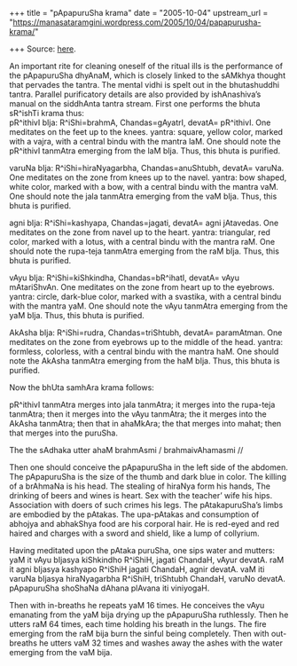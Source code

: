 +++
title = "pApapuruSha krama"
date = "2005-10-04"
upstream_url = "https://manasataramgini.wordpress.com/2005/10/04/papapurusha-krama/"

+++
Source: [here](https://manasataramgini.wordpress.com/2005/10/04/papapurusha-krama/).

An important rite for cleaning oneself of the ritual ills is the
performance of the pApapuruSha dhyAnaM, which is closely linked to the
sAMkhya thought that pervades the tantra. The mental vidhi is spelt out
in the bhutashuddhi tantra. Parallel purificatory details are also
provided by ishAnashiva’s manual on the siddhAnta tantra stream. First
one performs the bhuta sR^ishTi krama thus:  
pR^ithivI bIja: R^iShi=brahmA, Chandas=gAyatrI, devatA= pR^ithivI. One
meditates on the feet up to the knees. yantra: square, yellow color,
marked with a vajra, with a central bindu with the mantra laM. One
should note the pR^ithivI tanmAtra emerging from the laM bIja. Thus,
this bhuta is purified.

varuNa bIja: R^iShi=hiraNyagarbha, Chandas=anuShtubh, devatA= varuNa.
One meditates on the zone from knees up to the navel. yantra: bow
shaped, white color, marked with a bow, with a central bindu with the
mantra vaM. One should note the jala tanmAtra emerging from the vaM
bIja. Thus, this bhuta is purified.

agni bIja: R^iShi=kashyapa, Chandas=jagati, devatA= agni jAtavedas. One
meditates on the zone from navel up to the heart. yantra: triangular,
red color, marked with a lotus, with a central bindu with the mantra
raM. One should note the rupa-teja tanmAtra emerging from the raM bIja.
Thus, this bhuta is purified.

vAyu bIja: R^iShi=kiShkindha, Chandas=bR^ihatI, devatA= vAyu
mAtariShvAn. One meditates on the zone from heart up to the eyebrows.
yantra: circle, dark-blue color, marked with a svastika, with a central
bindu with the mantra yaM. One should note the vAyu tanmAtra emerging
from the yaM bIja. Thus, this bhuta is purified.

AkAsha bIja: R^iShi=rudra, Chandas=triShtubh, devatA= paramAtman. One
meditates on the zone from eyebrows up to the middle of the head.
yantra: formless, colorless, with a central bindu with the mantra haM.
One should note the AkAsha tanmAtra emerging from the haM bIja. Thus,
this bhuta is purified.

Now the bhUta samhAra krama follows:

pR^ithivI tanmAtra merges into jala tanmAtra; it merges into the
rupa-teja tanmAtra; then it merges into the vAyu tanmAtra; the it merges
into the AkAsha tanmAtra; then that in ahaMkAra; the that merges into
mahat; then that merges into the puruSha.

The the sAdhaka utter ahaM brahmAsmi / brahmaivAhamasmi //

Then one should conceive the pApapuruSha in the left side of the
abdomen. The pApapuruSha is the size of the thumb and dark blue in
color. The killing of a brAhmaNa is his head. The stealing of hiraNya
form his hands, The drinking of beers and wines is heart. Sex with the
teacher’ wife his hips. Association with doers of such crimes his legs.
The pAtakapuruSha’s limbs are embodied by the pAtakas. The upa-pAtakas
and consumption of abhojya and abhakShya food are his corporal hair. He
is red-eyed and red haired and charges with a sword and shield, like a
lump of collyrium.

Having meditated upon the pAtaka puruSha, one sips water and mutters:  
yaM it vAyu bIjasya kiShkindho R^iShiH, jagati ChandaH, vAyur devatA.
raM it agni bIjasya kashyapo R^iShiH jagati ChandaH, agnir devatA. vaM
iti varuNa bIjasya hiraNyagarbha R^iShiH, triShtubh ChandaH, varuNo
devatA. pApapuruSha shoShaNa dAhana plAvana iti viniyogaH.

Then with in-breaths he repeats yaM 16 times. He conceives the vAyu
emanating from the yaM bija drying up the pApapuruSha ruthlessly. Then
he utters raM 64 times, each time holding his breath in the lungs. The
fire emerging from the raM bija burn the sinful being completely. Then
with out-breaths he utters vaM 32 times and washes away the ashes with
the water emerging from the vaM bija.


